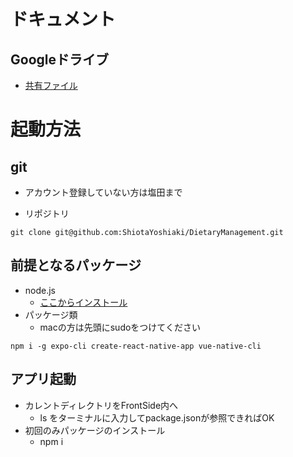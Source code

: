 # ドキュメント

## Googleドライブ

* [共有ファイル](https://drive.google.com/open?id=15Lc8_iuB-wZBewn04uVEMZ7VItiyrZfy)

# 起動方法

## git

* アカウント登録していない方は塩田まで

* リポジトリ

```
git clone git@github.com:ShiotaYoshiaki/DietaryManagement.git
```

## 前提となるパッケージ

* node.js
  * [ここからインストール](https://nodejs.org/ja/)
* パッケージ類
  * macの方は先頭にsudoをつけてください

```
npm i -g expo-cli create-react-native-app vue-native-cli
```

## アプリ起動

* カレントディレクトリをFrontSide内へ
  * ls をターミナルに入力してpackage.jsonが参照できればOK
* 初回のみパッケージのインストール
  * npm i







